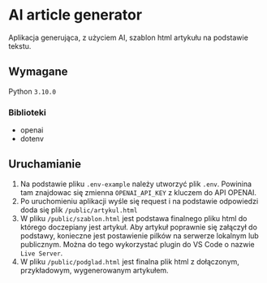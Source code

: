 # AI article generator
Aplikacja generująca, z użyciem AI, szablon html artykułu na podstawie tekstu.

## Wymagane

Python `3.10.0`
  ### Biblioteki
  - openai
  - dotenv

## Uruchamianie
1. Na podstawie pliku `.env-example` należy utworzyć plik `.env`. Powinina tam znajdowac się zmienna `OPENAI_API_KEY` z kluczem do API OPENAI.
2. Po uruchomieniu aplikacji wyśle się request i na podstawie odpowiedzi doda się plik `/public/artykul.html`
3. W pliku `/public/szablon.html` jest podstawa finalnego pliku html do którego doczepiany jest artykuł. Aby artykuł poprawnie się załączył do podstawy, konieczne jest postawienie pilków na serwerze lokalnym lub publicznym. Można do tego wykorzystać plugin do VS Code o nazwie `Live Server`.
4. W pliku `/public/podglad.html` jest finalna plik html z dołączonym, przykładowym, wygenerowanym artykułem.

